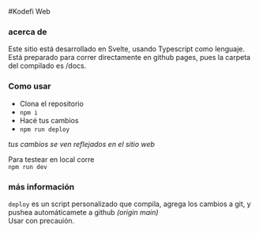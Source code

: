 #Kodefi Web

### acerca de
Este sitio está desarrollado en Svelte, usando Typescript como lenguaje.<br>
Está preparado para correr directamente en github pages, pues la carpeta del compilado es /docs. 

### Como usar
* Clona el repositorio
* `npm i`
* Hacé tus cambios
* `npm run deploy`

*tus cambios se ven reflejados en el sitio web*

Para testear en local corre <br>
`npm run dev`

### más información 
`deploy` es un script personalizado que compila, agrega los cambios a git, y pushea automáticamete a github *(origin main)*<br>
Usar con precauión.
